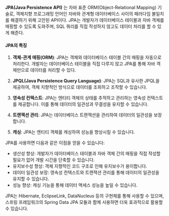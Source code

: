 **JPA(Java Persistence API)** 는 자바 표준 ORM(Object-Relational Mapping) 기술로, 객체지향 프로그래밍 언어인 자바와 관계형 데이터베이스 사이의 패러다임 불일치를 해결하기 위해 고안된 API이다. JPA는 개발자가 데이터베이스 테이블과 자바 객체를 매핑할 수 있도록 도와주며, SQL 쿼리를 직접 작성하지 않고도 데이터 처리를 할 수 있게 해준다.

#### JPA의 특징

1. **객체-관계 매핑(ORM)**: JPA는 객체와 데이터베이스 테이블 간의 매핑을 자동으로 처리한다. 개발자는 데이터베이스 테이블을 직접 다루지 않고 JPA를 통해 자바 객체만으로 데이터를 처리할 수 있다.
	
2. **JPQL(Java Persistence Query Language)**: JPA는 SQL과 유사한 JPQL을 제공하여, 객체 지향적인 방식으로 데이터를 조회하고 조작할 수 있습니다.
    
3. **영속성 컨텍스트**: JPA는 엔티티 객체의 상태를 추적하고 관리하는 영속성 컨텍스트를 제공합니다. 이를 통해 데이터의 일관성과 무결성을 유지할 수 있습니다.
    
4. **트랜잭션 관리**: JPA는 데이터베이스 트랜잭션을 관리하여 데이터의 일관성을 보장합니다.
    
5. **캐싱**: JPA는 엔티티 객체를 캐싱하여 성능을 향상시킬 수 있습니다.
    

JPA를 사용하면 다음과 같은 이점을 얻을 수 있습니다:

- 생산성 향상: 개발자가 데이터베이스 테이블과 자바 객체 간의 매핑을 직접 작성할 필요가 없어 개발 시간을 단축할 수 있습니다.
- 유지보수성 향상: 객체 지향적인 코드 구조로 인해 유지보수가 용이합니다.
- 데이터 일관성 보장: 영속성 컨텍스트와 트랜잭션 관리를 통해 데이터의 일관성을 유지할 수 있습니다.
- 성능 향상: 캐싱 기능을 통해 데이터 액세스 성능을 높일 수 있습니다.

JPA는 Hibernate, EclipseLink, DataNucleus 등의 구현체를 통해 사용할 수 있으며, 스프링 프레임워크의 Spring Data JPA 모듈과 함께 사용하면 더욱 효과적으로 활용할 수 있습니다.